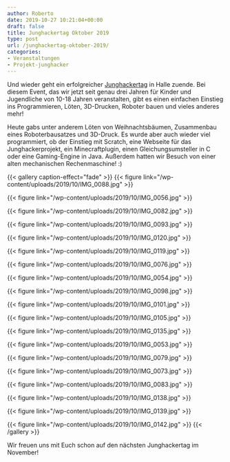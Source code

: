 ```yaml
---
author: Roberto
date: 2019-10-27 10:21:04+00:00
draft: false
title: Junghackertag Oktober 2019
type: post
url: /junghackertag-oktober-2019/
categories:
- Veranstaltungen
- Projekt-junghacker
---
```





Und wieder geht ein erfolgreicher [Junghackertag](https://junghacker.de) in Halle zuende. Bei diesem Event, das wir jetzt seit genau drei Jahren für Kinder und Jugendliche von 10-18 Jahren veranstalten, gibt es einen einfachen Einstieg ins Programmieren, Löten, 3D-Drucken, Roboter bauen und vieles anderes mehr!





<!-- more -->





Heute gabs unter anderem Löten von Weihnachtsbäumen, Zusammenbau eines Roboterbausatzes und 3D-Druck. Es wurde aber auch wieder viel programmiert, ob der Einstieg mit Scratch, eine Webseite für das Junghackerprojekt, ein Minecraftplugin, einen Gleichungsumsteller in C oder eine Gaming-Engine in Java. Außerdem hatten wir Besuch von einer alten mechanischen Rechenmaschine! :)





  {{< gallery caption-effect="fade" >}}
{{< figure link="/wp-content/uploads/2019/10/IMG_0088.jpg" >}}

{{< figure link="/wp-content/uploads/2019/10/IMG_0056.jpg" >}}

{{< figure link="/wp-content/uploads/2019/10/IMG_0082.jpg" >}}

{{< figure link="/wp-content/uploads/2019/10/IMG_0093.jpg" >}}

{{< figure link="/wp-content/uploads/2019/10/IMG_0120.jpg" >}}

{{< figure link="/wp-content/uploads/2019/10/IMG_0119.jpg" >}}

{{< figure link="/wp-content/uploads/2019/10/IMG_0076.jpg" >}}

{{< figure link="/wp-content/uploads/2019/10/IMG_0054.jpg" >}}

{{< figure link="/wp-content/uploads/2019/10/IMG_0098.jpg" >}}

{{< figure link="/wp-content/uploads/2019/10/IMG_0101.jpg" >}}

{{< figure link="/wp-content/uploads/2019/10/IMG_0105.jpg" >}}

{{< figure link="/wp-content/uploads/2019/10/IMG_0135.jpg" >}}

{{< figure link="/wp-content/uploads/2019/10/IMG_0053.jpg" >}}

{{< figure link="/wp-content/uploads/2019/10/IMG_0079.jpg" >}}

{{< figure link="/wp-content/uploads/2019/10/IMG_0073.jpg" >}}

{{< figure link="/wp-content/uploads/2019/10/IMG_0083.jpg" >}}

{{< figure link="/wp-content/uploads/2019/10/IMG_0138.jpg" >}}

{{< figure link="/wp-content/uploads/2019/10/IMG_0139.jpg" >}}

{{< figure link="/wp-content/uploads/2019/10/IMG_0142.jpg" >}}
{{< /gallery >}}





Wir freuen uns mit Euch schon auf den nächsten Junghackertag im November! 



